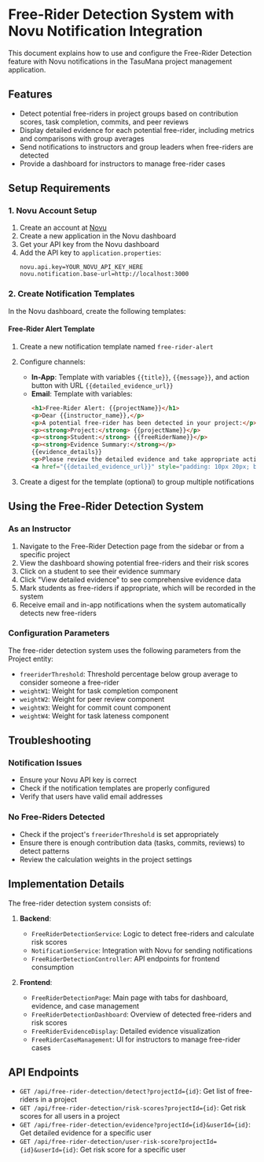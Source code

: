 # Free-Rider Detection System with Novu Notification Integration

This document explains how to use and configure the Free-Rider Detection feature with Novu notifications in the TasuMana project management application.

## Features

- Detect potential free-riders in project groups based on contribution scores, task completion, commits, and peer reviews
- Display detailed evidence for each potential free-rider, including metrics and comparisons with group averages
- Send notifications to instructors and group leaders when free-riders are detected
- Provide a dashboard for instructors to manage free-rider cases

## Setup Requirements

### 1. Novu Account Setup

1. Create an account at [Novu](https://novu.co/) 
2. Create a new application in the Novu dashboard
3. Get your API key from the Novu dashboard
4. Add the API key to `application.properties`:
   ```properties
   novu.api.key=YOUR_NOVU_API_KEY_HERE
   novu.notification.base-url=http://localhost:3000
   ```

### 2. Create Notification Templates

In the Novu dashboard, create the following templates:

#### Free-Rider Alert Template

1. Create a new notification template named `free-rider-alert`
2. Configure channels:
   - **In-App**: Template with variables `{{title}}`, `{{message}}`, and action button with URL `{{detailed_evidence_url}}`
   - **Email**: Template with variables:
     ```html
     <h1>Free-Rider Alert: {{projectName}}</h1>
     <p>Dear {{instructor_name}},</p>
     <p>A potential free-rider has been detected in your project:</p>
     <p><strong>Project:</strong> {{projectName}}</p>
     <p><strong>Student:</strong> {{freeRiderName}}</p>
     <p><strong>Evidence Summary:</strong></p>
     {{evidence_details}}
     <p>Please review the detailed evidence and take appropriate action.</p>
     <a href="{{detailed_evidence_url}}" style="padding: 10px 20px; background-color: #3b82f6; color: white; text-decoration: none; border-radius: 4px;">View Detailed Evidence</a>
     ```

3. Create a digest for the template (optional) to group multiple notifications

## Using the Free-Rider Detection System

### As an Instructor

1. Navigate to the Free-Rider Detection page from the sidebar or from a specific project
2. View the dashboard showing potential free-riders and their risk scores
3. Click on a student to see their evidence summary
4. Click "View detailed evidence" to see comprehensive evidence data
5. Mark students as free-riders if appropriate, which will be recorded in the system
6. Receive email and in-app notifications when the system automatically detects new free-riders

### Configuration Parameters

The free-rider detection system uses the following parameters from the Project entity:

- `freeriderThreshold`: Threshold percentage below group average to consider someone a free-rider
- `weightW1`: Weight for task completion component
- `weightW2`: Weight for peer review component
- `weightW3`: Weight for commit count component
- `weightW4`: Weight for task lateness component

## Troubleshooting

### Notification Issues

- Ensure your Novu API key is correct
- Check if the notification templates are properly configured
- Verify that users have valid email addresses

### No Free-Riders Detected

- Check if the project's `freeriderThreshold` is set appropriately
- Ensure there is enough contribution data (tasks, commits, reviews) to detect patterns
- Review the calculation weights in the project settings

## Implementation Details

The free-rider detection system consists of:

1. **Backend**:
   - `FreeRiderDetectionService`: Logic to detect free-riders and calculate risk scores
   - `NotificationService`: Integration with Novu for sending notifications
   - `FreeRiderDetectionController`: API endpoints for frontend consumption

2. **Frontend**:
   - `FreeRiderDetectionPage`: Main page with tabs for dashboard, evidence, and case management
   - `FreeRiderDetectionDashboard`: Overview of detected free-riders and risk scores
   - `FreeRiderEvidenceDisplay`: Detailed evidence visualization
   - `FreeRiderCaseManagement`: UI for instructors to manage free-rider cases

## API Endpoints

- `GET /api/free-rider-detection/detect?projectId={id}`: Get list of free-riders in a project
- `GET /api/free-rider-detection/risk-scores?projectId={id}`: Get risk scores for all users in a project
- `GET /api/free-rider-detection/evidence?projectId={id}&userId={id}`: Get detailed evidence for a specific user
- `GET /api/free-rider-detection/user-risk-score?projectId={id}&userId={id}`: Get risk score for a specific user
